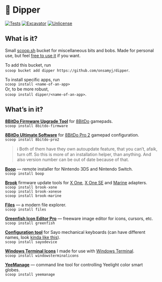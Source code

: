 # 🥣 Dipper

[![Tests](https://github.com/onsamyj/dipper/actions/workflows/ci.yml/badge.svg)](https://github.com/onsamyj/dipper/actions/workflows/ci.yml) [![Excavator](https://github.com/onsamyj/dipper/actions/workflows/excavator.yml/badge.svg)](https://github.com/onsamyj/dipper/actions/workflows/excavator.yml) [![Unlicense](https://img.shields.io/badge/Unlicense-Public_Domain-informational?logo=unlicense)](https://unlicense.org/)



## What is it?

Small [scoop.sh](https://scoop.sh/) bucket for miscellaneous bits and bobs. Made for personal use, but feel [free to use it](https://unlicense.org/) if you want.

To add this bucket, run\
`scoop bucket add dipper https://github.com/onsamyj/dipper`.

To install specific apps, run\
`scoop install <name-of-an-app>`\
Or, to be more robust,\
`scoop install dipper/<name-of-an-app>`.



## What’s in it?

**[8BitDo Firmware Upgrade Tool](https://support.8bitdo.com/firmware-updater.html)** for [8BitDo](https://www.8bitdo.com/) gamepads.\
`scoop install 8bitdo-firmware`



**[8BitDo Ultimate Software](https://support.8bitdo.com/ultimate/pro2.html)** for [8BitDo Pro 2](https://www.8bitdo.com/pro2/) gamepad configuration.\
`scoop install 8bitdo-pro2`

> ℹ️ Both of them have they own autoupdate feature, that you can’t, afaik, turn off. So this is more of an installation helper, than anything. And also version number can be out of date because of that.



**[Boop](https://github.com/miltoncandelero/Boop)** — remote installer for Nintendo 3DS and Nintendo Switch.\
`scoop install boop`



**[Brook](https://www.brookaccessory.com/)**  firmware update tools for [X One](https://www.brookaccessory.com/detail/84585951/), [X One SE](https://www.brookaccessory.com/detail/43268489/) and [Marine](https://www.brookaccessory.com/detail/15320432/) adapters.\
`scoop install brook-xone`\
`scoop install brook-xonese`\
`scoop install brook-marine`



**[Files](https://files.community/)** — a modern file explorer.\
`scoop install files`



**[Greenfish Icon Editor Pro](http://greenfishsoftware.org/gfie.php)** — freeware image editor for icons, cursors, etc.\
`scoop install greenfish`



**[Configuration tool](https://sayodevice.com/help/std/en/web-device/)** for Sayo mechanical keyboards (can have different names, look [kinda like this](https://i.imgur.com/pok4pys.png)).\
`scoop install sayodevice`



**[Windows Terminal Icons](https://github.com/onsamyj/WindowsTerminalIcons)** I made for use with [Windows Terminal](https://github.com/microsoft/terminal).\
`scoop install windowsterminalicons`



**[YeeManage](https://github.com/mdjx/YeeManage)** — command line tool for controlling Yeelight color smart globes.\
`scoop install yeemanage`

<!--

  ↑ ↑    .  .  _   _   _
=(o o)=  |\ | | | |_| |_
(") (")  | \| |_| |   |_
--- nothing personal ---
This is unlicense.org’d.

-->
